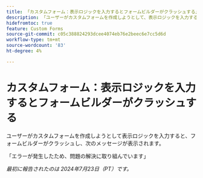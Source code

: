 ```yaml
---
title: 「カスタムフォーム：表示ロジックを入力するとフォームビルダーがクラッシュする」
description: 「ユーザーがカスタムフォームを作成しようとして、表示ロジックを入力すると、フォームビルダーがクラッシュし、ユーザーにメッセージが表示されます。」
hidefromtoc: true
feature: Custom Forms
source-git-commit: c05c388824293dcee4074eb76e2beec6e7cc5d6d
workflow-type: tm+mt
source-wordcount: '83'
ht-degree: 4%

---
```



# カスタムフォーム：表示ロジックを入力するとフォームビルダーがクラッシュする

ユーザーがカスタムフォームを作成しようとして表示ロジックを入力すると、フォームビルダーがクラッシュし、次のメッセージが表示されます。

「エラーが発生したため、問題の解決に取り組んでいます」

_最初に報告されたのは 2024年7月23日（PT）です。_
